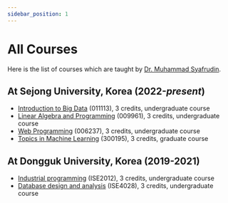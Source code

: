 ```yaml
---
sidebar_position: 1
---
```


# All Courses

Here is the list of courses which are taught by [Dr. Muhammad Syafrudin](https://muhammadsyafrudin.com/).

## At Sejong University, Korea (2022-*present*)

- [Introduction to Big Data](https://courses.muhammadsyafrudin.com/learn/category/intro-to-big-data) (011113), 3 credits, undergraduate course
- [Linear Algebra and Programming](https://courses.muhammadsyafrudin.com/learn/category/linear-algebra-programming) (009961), 3 credits, undergraduate course
- [Web Programming](https://courses.muhammadsyafrudin.com/learn/category/web-programming) (006237), 3 credits, undergraduate course
- [Topics in Machine Learning](https://courses.muhammadsyafrudin.com/learn/category/topics-in-machine-learning) (300195), 3 credits, graduate course


## At Dongguk University, Korea (2019-2021)

- [Industrial programming](https://courses.muhammadsyafrudin.com/learn/category/industrial-programming) (ISE2012), 3 credits, undergraduate course
- [Database design and analysis](https://courses.muhammadsyafrudin.com/learn/category/database-design-analysis) (ISE4028), 3 credits, undergraduate course

